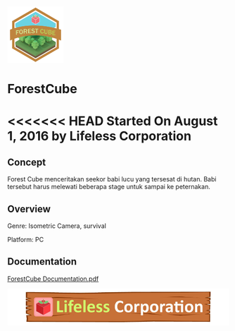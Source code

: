 ![Logo](/Etc/MainMenu_Logo.png?raw=true)
# ForestCube
<<<<<<< HEAD
Started On August 1, 2016
by Lifeless Corporation
=======

## Concept
Forest Cube menceritakan seekor babi lucu yang tersesat di hutan. Babi tersebut harus
melewati beberapa stage untuk sampai ke peternakan.

## Overview
Genre: Isometric Camera, survival

Platform: PC

## Documentation
[ForestCube Documentation.pdf](/Documentation/ForestCube%20Documentation.pdf?raw=true)

![Logo](/Etc/lifeless_corp.jpg)
>>>>>>> 
